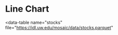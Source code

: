 # Line Chart


<script type="module" src="../../dist/static_bi.js"></script>

<div>
<data-manager>

  <data-table
    name="stocks"
    file="https://idl.uw.edu/mosaic/data/stocks.parquet"
  ></data-table>

</data-manager>

<line-chart
  table="stocks"
  dimension="strftime(Date, '%Y-%m')"
  measure="sum(Close)"
  limit="500"
  order_by="strftime(Date, '%Y-%m')">
</line-chart>
</div>